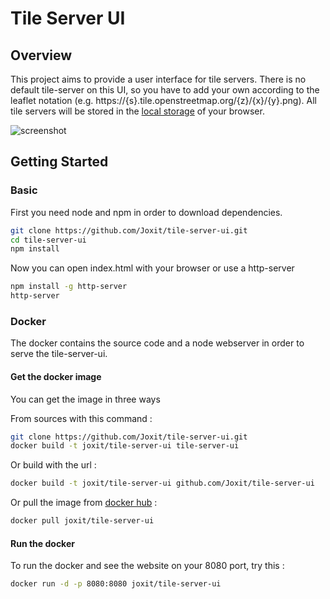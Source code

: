 # Tile Server UI

## Overview
This project aims to provide a user interface for tile servers.
There is no default tile-server on this UI, so you have to add your own according to the leaflet notation (e.g. https://{s}.tile.openstreetmap.org/{z}/{x}/{y}.png).
All tile servers will be stored in the [local storage](https://en.wikipedia.org/wiki/Web_storage#Local_and_session_storage) of your browser.

![screenshot](https://raw.github.com/Joxit/tile-server-ui/master/screenshot.png "Screenshot of Tile Server UI")

## Getting Started
### Basic
First you need node and npm in order to download dependencies.

```sh
git clone https://github.com/Joxit/tile-server-ui.git
cd tile-server-ui
npm install
```

Now you can open index.html with your browser or use a http-server
```sh
npm install -g http-server
http-server
```

### Docker
The docker contains the source code and a node webserver in order to serve the tile-server-ui.

#### Get the docker image
You can get the image in three ways

From sources with this command :
```sh
git clone https://github.com/Joxit/tile-server-ui.git
docker build -t joxit/tile-server-ui tile-server-ui
```

Or build with the url :
 ```sh
docker build -t joxit/tile-server-ui github.com/Joxit/tile-server-ui
```

Or pull the image from [docker hub](https://hub.docker.com/r/joxit/tile-server-ui/) :
```sh
docker pull joxit/tile-server-ui
```

#### Run the docker
To run the docker and see the website on your 8080 port, try this :
```sh
docker run -d -p 8080:8080 joxit/tile-server-ui
```
